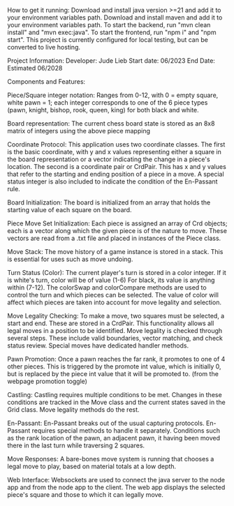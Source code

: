 How to get it running:
Download and install java version >=21 and add it to your environment variables path.
Download and install maven and add it to your environment variables path.
To start the backend, run "mvn clean install" and "mvn exec:java".
To start the frontend, run "npm i" and "npm start".
This project is currently configured for local testing, but can be converted to live hosting.


Project Information:
Developer: Jude Lieb
Start date: 06/2023
End Date: Estimated 06/2028


Components and Features:

Piece/Square integer notation:
    Ranges from 0-12, with 0 = empty square, white pawn = 1; each integer corresponds to one of the 6 piece types (pawn, knight, bishop, rook, queen, king) for both black and white.

Board representation:
    The current chess board state is stored as an 8x8 matrix of integers using the above piece mapping

Coordinate Protocol:
    This application uses two coordinate classes. The first is the basic coordinate, with y and x values representing either a square in the board representation or a vector indicating the change in a piece's location.
    The second is a coordinate pair or CrdPair. This has x and y values that refer to the starting and ending position of a piece in a move. A special status integer is also included to indicate the condition of the En-Passant rule.

Board Initialization:
    The board is initialized from an array that holds the starting value of each square on the board.

Piece Move Set Initialization:
    Each piece is assigned an array of Crd objects; each is a vector along which the given piece is of the nature to move. These vectors are read from a .txt file and placed in instances of the Piece class.

Move Stack:
    The move history of a game instance is stored in a stack. This is essential for uses such as move undoing.

Turn Status (Color):
    The current player's turn is stored in a color integer. If it is white's turn, color will be of value (1-6) For black, its value is anything within (7-12). The colorSwap and colorCompare methods are used to control the turn and which pieces can be selected. The value of color will affect which pieces are taken into account for move legality and selection.

Move Legality Checking:
    To make a move, two squares must be selected, a start and end. These are stored in a CrdPair. This functionality allows all legal moves in a position to be identified. Move legality is checked through several steps. These include valid boundaries, vector matching, and check status review. Special moves have dedicated handler methods.

Pawn Promotion:
    Once a pawn reaches the far rank, it promotes to one of 4 other pieces. This is triggered by the promote int value, which is initially 0, but is replaced by the piece int value that it will be promoted to. (from the webpage promotion toggle)

Castling:
    Castling requires multiple conditions to be met. Changes in these conditions are tracked in the Move class and the current states saved in the Grid class. Move legality methods do the rest.

En-Passant:
    En-Passant breaks out of the usual capturing protocols. En-Passant requires special methods to handle it separately. Conditions such as the rank location of the pawn, an adjacent pawn, it having been moved there in the last turn while traversing 2 squares. 

Move Responses:
    A bare-bones move system is running that chooses a legal move to play, based on material totals at a low depth. 

Web Interface:
    Websockets are used to connect the java server to the node app and from the node app to the client.
    The web app displays the selected piece's square and those to which it can legally move.
